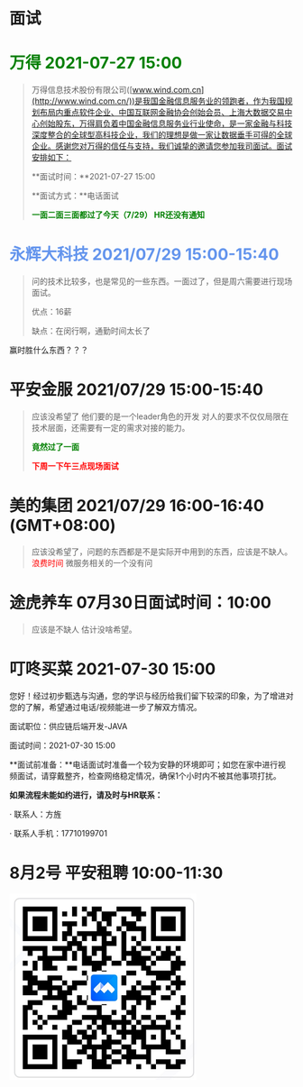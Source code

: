 

# 面试



# <font color='green'>万得 2021-07-27 15:00</font>

> 万得信息技术股份有限公司([www.wind.com.cn](http://www.wind.com.cn/))是我国金融信息服务业的领跑者，作为我国规划布局内重点软件企业、中国互联网金融协会创始会员、上海大数据交易中心创始股东，万得肩负着中国金融信息服务业行业使命，是一家金融与科技深度整合的全球型高科技企业，我们的理想是做一家让数据垂手可得的全球企业。感谢您对万得的信任与支持，我们诚挚的邀请您参加我司面试。面试安排如下：
>
> **面试时间：**2021-07-27 15:00
>
> **面试方式：**电话面试
>
> **<font color='green'>一面二面三面都过了今天（7/29） HR还没有通知</font>**



# <font color='cornflowerblue'>永辉大科技    2021/07/29 15:00-15:40</font>

> 问的技术比较多，也是常见的一些东西。一面过了，但是周六需要进行现场面试。
>
> 优点：16薪
>
> 缺点：在闵行啊，通勤时间太长了



赢时胜什么东西？？？



# 平安金服 2021/07/29 15:00-15:40

> 应该没希望了   他们要的是一个leader角色的开发    对人的要求不仅仅局限在技术层面，还需要有一定的需求对接的能力。
>
> <font color='green'>**竟然过了一面**</font>
>
> **<font color='red'>下周一下午三点现场面试</font>**

# 美的集团 2021/07/29 16:00-16:40 (GMT+08:00)

> 应该没希望了，问题的东西都是不是实际开中用到的东西，应该是不缺人。  <font color='red'>浪费时间</font>   微服务相关的一个没有问

# 途虎养车 07月30日面试时间：10:00

> 应该是不缺人  估计没啥希望。

# 叮咚买菜 2021-07-30 15:00

您好！经过初步甄选与沟通，您的学识与经历给我们留下较深的印象，为了增进对您的了解，希望通过电话/视频能进一步了解双方情况。

面试职位：供应链后端开发-JAVA

面试时间：2021-07-30 15:00

**面试前准备：**电话面试时准备一个较为安静的环境即可；如您在家中进行视频面试，请穿戴整齐，检查网络稳定情况，确保1个小时内不被其他事项打扰。

**如果流程未能如约进行，请及时与HR联系：**

· 联系人：方旌

· 联系人手机：17710199701



# 8月2号  平安租聘  10:00-11:30

![image-20210729165114803](../images/image-20210729165114803.png)





